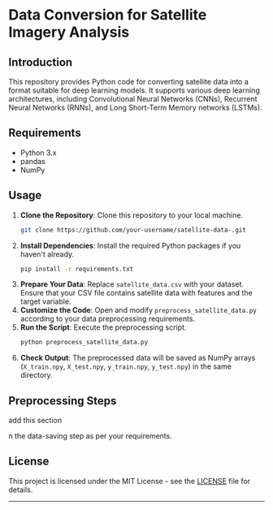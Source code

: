 # Data Conversion for Satellite Imagery Analysis

## Introduction
This repository provides Python code for converting satellite data into a format suitable for deep learning models. It supports various deep learning architectures, including Convolutional Neural Networks (CNNs), Recurrent Neural Networks (RNNs), and Long Short-Term Memory networks (LSTMs).

## Requirements
- Python 3.x
- pandas
- NumPy

## Usage
1. **Clone the Repository**: Clone this repository to your local machine.
   ```bash
   git clone https://github.com/your-username/satellite-data-.git
   ```
2. **Install Dependencies**: Install the required Python packages if you haven't already.
   ```bash
   pip install -r requirements.txt
   ```
3. **Prepare Your Data**: Replace `satellite_data.csv` with your dataset. Ensure that your CSV file contains satellite data with features and the target variable.
4. **Customize the Code**: Open and modify `preprocess_satellite_data.py` according to your data preprocessing requirements.
5. **Run the Script**: Execute the preprocessing script.
   ```bash
   python preprocess_satellite_data.py
   ```
6. **Check Output**: The preprocessed data will be saved as NumPy arrays (`X_train.npy`, `X_test.npy`, `y_train.npy`, `y_test.npy`) in the same directory.

## Preprocessing Steps
add this section

n the data-saving step as per your requirements.

## License
This project is licensed under the MIT License - see the [LICENSE](LICENSE) file for details.

---

